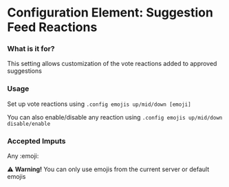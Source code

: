# Configuration Element: Suggestion Feed Reactions
### What is it for?
This setting allows customization of the vote reactions added to approved suggestions 

### Usage
Set up vote reactions using `.config emojis up/mid/down [emoji]`

You can also enable/disable any reaction using `.config emojis up/mid/down disable/enable`

### Accepted Imputs
Any :emoji:

⚠ **Warning!** You can only use emojis from the current server or default emojis
